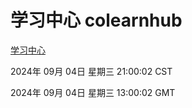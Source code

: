 # 学习中心 colearnhub
[学习中心](http://219.139.196.164:56308/colearnhub/)

2024年 09月 04日 星期三 21:00:02 CST

2024年 09月 04日 星期三 13:00:02 GMT
